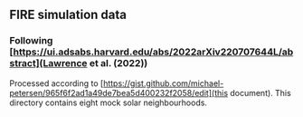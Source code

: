## FIRE simulation data
### Following [https://ui.adsabs.harvard.edu/abs/2022arXiv220707644L/abstract](Lawrence et al. (2022))

Processed according to [https://gist.github.com/michael-petersen/965f6f2ad1a49de7bea5d400232f2058/edit](this document). This directory contains eight mock solar neighbourhoods.
